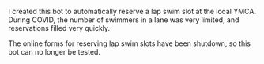 I created this bot to automatically reserve a lap swim slot at the local YMCA. During COVID, the number of swimmers in a lane was very limited, and reservations filled very quickly. 

The online forms for reserving lap swim slots have been shutdown, so this bot can no longer be tested. 
